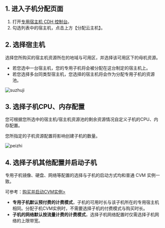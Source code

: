 ## 1. 进入子机分配页面

1. 打开[专用宿主机 CDH 控制台](http://console.tcecqpoc.fsphere.cn/cvm/cdh)。
2. 勾选列表中的宿主机，点击上方【分配云主机】。

## 2. 选择宿主机

选择您所购买的宿主机资源所在的地域与可用区，并选择该可用区下的母机资源。

- 若您选中一台宿主机，您的专用子机将会被分配在这台制定的宿主机上。
- 若您选择多台同类型宿主机，您选择的宿主机将会作为分配专用子机的资源池。

![suzhuji](http://imgcache.tcecqpoc.fsphere.cn/image/mc.qcloudimg.com/static/img/d10eaf8b5b887cfe585c3270b63dc887/image.jpg)



## 3. 选择子机CPU、内存配置

您可根据您所选中的宿主机/宿主机资源池的剩余资源情况自定义子机的CPU、内存配置。

您所指定的子机资源配置将影响创建子机的数量。

![peizhi](http://imgcache.tcecqpoc.fsphere.cn/image/mc.qcloudimg.com/static/img/a78c4ca173e569f01fe04a38da3c0f99/image.jpg)



## 4. 选择子机其他配置并启动子机

专用子机镜像、硬盘、网络等配置的选择与子机的启动方式均和普通 CVM 实例一致。

可参考：[购买并启动CVM实例>](/doc/product/213/4855)

- **专用子机默认预付费的计费模式**，子机的可用时长与该子机所在的专用宿主机相同。分配子机CVM实例时，不需要选择子机的付费模式与购买时长。
- **子机的网络默认按流量计费的计费模式**，选择子机网络配置时仅需选择子机网络的上限带宽。